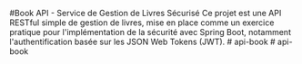 #Book API - Service de Gestion de Livres Sécurisé
Ce projet est une API RESTful simple de gestion de livres, mise en place comme un exercice pratique pour l'implémentation de la sécurité avec Spring Boot, notamment l'authentification basée sur les JSON Web Tokens (JWT).
#   a p i - b o o k  
 #   a p i - b o o k  
 